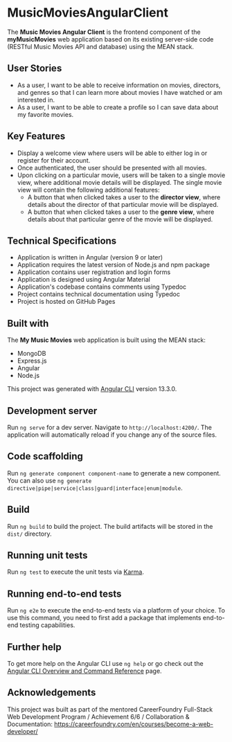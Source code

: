 # MusicMoviesAngularClient

The **Music Movies Angular Client** is the frontend component of the **myMusicMovies** web application based on its existing server-side code (RESTful Music Movies API and database) using the MEAN stack.

## User Stories

* As a user, I want to be able to receive information on movies, directors, and genres so that I can learn more about movies I have watched or am interested in.
* As a user, I want to be able to create a profile so I can save data about my favorite movies.

## Key Features
* Display a welcome view where users will be able to either log in or register for their account.
* Once authenticated, the user should be presented with all movies.
* Upon clicking on a particular movie, users will be taken to a single movie view, where additional movie details will be displayed. The single movie view will contain the following additional features:
  * A button that when clicked takes a user to the **director view**, where details about the director of that particular movie will be displayed.
  * A button that when clicked takes a user to the **genre view**, where details about that particular genre of the movie will be displayed.

## Technical Specifications
* Application is written in Angular (version 9 or later)
* Application requires the latest version of Node.js and npm package
* Application contains user registration and login forms
* Application is designed using Angular Material
* Application's codebase contains comments using Typedoc
* Project contains technical documentation using Typedoc
* Project is hosted on GitHub Pages

## Built with
The **My Music Movies** web application is built using the MEAN stack:
* MongoDB
* Express.js
* Angular
* Node.js

This project was generated with [Angular CLI](https://github.com/angular/angular-cli) version 13.3.0.

## Development server

Run `ng serve` for a dev server. Navigate to `http://localhost:4200/`. The application will automatically reload if you change any of the source files.

## Code scaffolding

Run `ng generate component component-name` to generate a new component. You can also use `ng generate directive|pipe|service|class|guard|interface|enum|module`.

## Build

Run `ng build` to build the project. The build artifacts will be stored in the `dist/` directory.

## Running unit tests

Run `ng test` to execute the unit tests via [Karma](https://karma-runner.github.io).

## Running end-to-end tests

Run `ng e2e` to execute the end-to-end tests via a platform of your choice. To use this command, you need to first add a package that implements end-to-end testing capabilities.

## Further help

To get more help on the Angular CLI use `ng help` or go check out the [Angular CLI Overview and Command Reference](https://angular.io/cli) page.

## Acknowledgements

This project was built as part of the mentored CareerFoundry Full-Stack Web Development Program / Achievement 6/6 / Collaboration & Documentation: https://careerfoundry.com/en/courses/become-a-web-developer/
